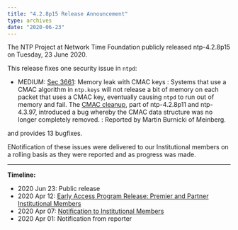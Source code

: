 ```yaml
---
title: "4.2.8p15 Release Announcement"
type: archives
date: "2020-06-23"
---
```


The NTP Project at Network Time Foundation publicly released ntp-4.2.8p15 on Tuesday, 23 June 2020.

This release fixes one security issue in `ntpd`:

* MEDIUM: [Sec 3661](/support/securitynotice/ntpbug3661/): Memory leak with CMAC keys
  : Systems that use a CMAC algorithm in `ntp.keys` will not release a bit of memory on each packet that uses a CMAC key, eventually causing `ntpd` to run out of memory and fail. The [CMAC cleanup](https://bugs.ntp.org/show_bug.cgi?id=3447), part of ntp-4.2.8p11 and ntp-4.3.97, introduced a bug whereby the CMAC data structure was no longer completely removed.
  : Reported by Martin Burnicki of Meinberg. 

and provides 13 bugfixes.

ENotification of these issues were delivered to our Institutional members on a rolling basis as they were reported and as progress was made.

* * *

**Timeline:**

* 2020 Jun 23: Public release
* 2020 Apr 12: [Early Access Program Release: Premier and Partner Institutional Members](https://www.nwtime.org/membership/benefits/)
* 2020 Apr 07: [Notification to Institutional Members](https://www.nwtime.org/membership/benefits/)
* 2020 Apr 01: Notification from reporter 